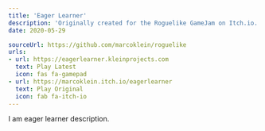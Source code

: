 ```yaml
---
title: 'Eager Learner'
description: 'Originally created for the Roguelike GameJam on Itch.io. Play it on itch.io or here.'
date: 2020-05-29

sourceUrl: https://github.com/marcoklein/roguelike
urls:
- url: https://eagerlearner.kleinprojects.com
  text: Play Latest
  icon: fas fa-gamepad
- url: https://marcoklein.itch.io/eagerlearner
  text: Play Original
  icon: fab fa-itch-io
---
```


I am eager learner description.